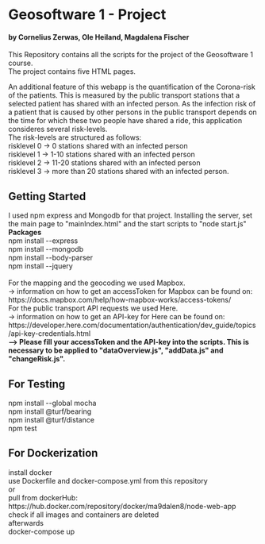 <h1><strong>Geosoftware 1 - Project </strong></h1>
<h4><strong> by Cornelius Zerwas, Ole Heiland, Magdalena Fischer</strong></h4>
<p> This Repository contains all the scripts for the project of the Geosoftware 1 course.<br/>
    The project contains five HTML pages. </p>
   
<p> An additional feature of this webapp is the quantification of the Corona-risk of the patients. This is measured by the public transport stations that a selected patient has shared with an infected person. As the infection risk of a patient that is caused by other persons in the public transport depends on the time for which these two people have shared a ride, this application consideres several risk-levels.<br/>The risk-levels are structured as follows:<br/>
    risklevel 0 -> 0 stations shared with an infected person<br/>
    risklevel 1 -> 1-10 stations shared with an infected person<br/>
    risklevel 2 -> 11-20 stations shared with an infected person<br/>
    risklevel 3 -> more than 20 stations shared with an infected person.<br/>
    
   </p>
   
<h2>Getting Started</h2>
<p> I used npm express and Mongodb for that project. Installing the server, set the main page to "mainIndex.html" and the start scripts to "node start.js"
    <br/><strong>Packages</strong><br/>
    npm install --express<br/>
    npm install --mongodb<br/>
    npm install --body-parser<br/>
    npm install --jquery<br/><br/>
    For the mapping and the geocoding we used Mapbox.<br/>
     -> information on how to get an accessToken for Mapbox can be found on: https://docs.mapbox.com/help/how-mapbox-works/access-tokens/ <br/>
    For the public transport API requests we used Here.<br/>
     -> information on how to get an API-key for Here can be found on: https://developer.here.com/documentation/authentication/dev_guide/topics/api-key-credentials.html<br/>
   <strong> --> Please fill your accessToken and the API-key into the scripts. This is necessary to be applied to "dataOverview.js", "addData.js" and "changeRisk.js". </strong><br/>
    </p>
    
<h2>For Testing</h2>
npm install --global mocha <br/>
npm install @turf/bearing <br/>
npm install @turf/distance <br/>
npm test
<h2>For Dockerization</h2>
install docker  <br/>
use Dockerfile and docker-compose.yml from this repository<br/>
or<br/>
pull from dockerHub: https://hub.docker.com/repository/docker/ma9dalen8/node-web-app<br/>
check if all images and containers are deleted <br/>
afterwards<br/> docker-compose up
<p></p>
